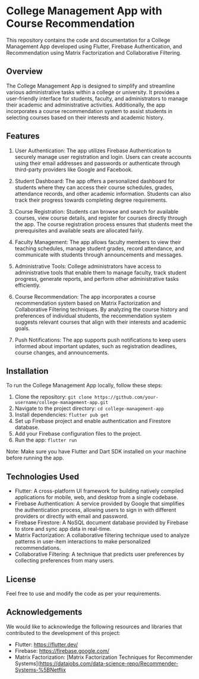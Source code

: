 # College Management App with Course Recommendation

This repository contains the code and documentation for a College Management App developed using Flutter, Firebase Authentication, and Recommendation using Matrix Factorization and Collaborative Filtering.

## Overview

The College Management App is designed to simplify and streamline various administrative tasks within a college or university. It provides a user-friendly interface for students, faculty, and administrators to manage their academic and administrative activities. Additionally, the app incorporates a course recommendation system to assist students in selecting courses based on their interests and academic history.

## Features

1. User Authentication: The app utilizes Firebase Authentication to securely manage user registration and login. Users can create accounts using their email addresses and passwords or authenticate through third-party providers like Google and Facebook.

2. Student Dashboard: The app offers a personalized dashboard for students where they can access their course schedules, grades, attendance records, and other academic information. Students can also track their progress towards completing degree requirements.

3. Course Registration: Students can browse and search for available courses, view course details, and register for courses directly through the app. The course registration process ensures that students meet the prerequisites and available seats are allocated fairly.

4. Faculty Management: The app allows faculty members to view their teaching schedules, manage student grades, record attendance, and communicate with students through announcements and messages.

5. Administrative Tools: College administrators have access to administrative tools that enable them to manage faculty, track student progress, generate reports, and perform other administrative tasks efficiently.

6. Course Recommendation: The app incorporates a course recommendation system based on Matrix Factorization and Collaborative Filtering techniques. By analyzing the course history and preferences of individual students, the recommendation system suggests relevant courses that align with their interests and academic goals.

7. Push Notifications: The app supports push notifications to keep users informed about important updates, such as registration deadlines, course changes, and announcements.

## Installation

To run the College Management App locally, follow these steps:

1. Clone the repository: `git clone https://github.com/your-username/college-management-app.git`
2. Navigate to the project directory: `cd college-management-app`
3. Install dependencies: `flutter pub get`
4. Set up Firebase project and enable authentication and Firestore database.
5. Add your Firebase configuration files to the project.
6. Run the app: `flutter run`

Note: Make sure you have Flutter and Dart SDK installed on your machine before running the app.

## Technologies Used

- Flutter: A cross-platform UI framework for building natively compiled applications for mobile, web, and desktop from a single codebase.
- Firebase Authentication: A service provided by Google that simplifies the authentication process, allowing users to sign in with different providers or directly with email and password.
- Firebase Firestore: A NoSQL document database provided by Firebase to store and sync app data in real-time.
- Matrix Factorization: A collaborative filtering technique used to analyze patterns in user-item interactions to make personalized recommendations.
- Collaborative Filtering: A technique that predicts user preferences by collecting preferences from many users.


## License

 Feel free to use and modify the code as per your requirements.

## Acknowledgements

We would like to acknowledge the following resources and libraries that contributed to the development of this project:

- Flutter: https://flutter.dev/
- Firebase: https://firebase.google.com/
- Matrix Factorization: [Matrix Factorization Techniques for Recommender Systems](https://datajobs.com/data-science-repo/Recommender-Systems-%5BNetflix
